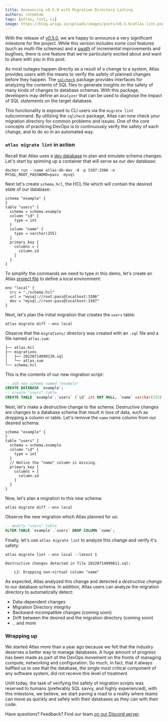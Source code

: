 ```yaml
---
title: Announcing v0.5.0 with Migration Directory Linting
authors: rotemtam
tags: [atlas, lint, ci]
image: https://blog.ariga.io/uploads/images/posts/v0.5.0/atlas-lint.png
---
```


With the release of [v0.5.0](https://github.com/ariga/atlas/releases/tag/v0.5.0), we are
happy to announce a very significant milestone for the project. While this version includes some
cool features (such as multi-file schemas) and a [swath](https://github.com/ariga/atlas/compare/v0.4.2...v0.5.0)
of incremental improvements and bugfixes, there is one feature that we're particularly
excited about and want to share with you in this post. 

As most outages happen directly as a result of a change to a system, Atlas provides users with the means to verify the
safety of planned changes before they happen. The [`sqlcheck`](https://pkg.go.dev/ariga.io/atlas@master/sql/sqlcheck)
package provides interfaces for analyzing the contents of SQL files to generate insights on the safety of many kinds of
changes to database schemas. With this package, developers may define an `Analyzer` that can be used to diagnose the impact
of SQL statements on the target database.

This functionality is exposed to CLI users via the `migrate lint` subcommand. By utilizing
the `sqlcheck` package, Atlas can now check your migration directory for common problems
and issues. One of the core concepts of practicing DevOps is to continuously verify the
safety of each change, and to do so in an automated way.

### `atlas migrate lint` in action

Recall that Atlas uses a [dev database](https://atlasgo.io/dev-database) to plan and
simulate schema changes. Let's start by spinning up a container that will serve as our
dev database: 
```text
docker run --name atlas-db-dev -d -p 3307:3306 -e MYSQL_ROOT_PASSWORD=pass  mysql
```

Next let's create `schema.hcl`, the HCL file which will contain the desired state of
our database: 

```hcl title=schema.hcl
schema "example" {
}
table "users" {
  schema = schema.example
  column "id" {
    type = int
  }
  column "name" {
    type = varchar(255)
  }
  primary_key {
    columns = [
      column.id
    ]
  }
}
```

To simplify the commands we need to type in this demo, let's create an Atlas
[project file](https://atlasgo.io/cli/projects) to define a local environment:
```hcl title=atlas.hcl
env "local" {
  src = "./schema.hcl"
  url = "mysql://root:pass@localhost:3306"
  dev = "mysql://root:pass@localhost:3307"
}
```
Next, let's plan the initial migration that creates the `users` table:
```text
atlas migrate diff --env local
```
Observe that the `migrations/` directory was created with an `.sql` file and
a file named `atlas.sum`:

```text
├── atlas.hcl
├── migrations
│   ├── 20220714090139.sql
│   └── atlas.sum
└── schema.hcl
```
This is the contents of our new migration script:
```sql
-- add new schema named "example"
CREATE DATABASE `example`;
-- create "users" table
CREATE TABLE `example`.`users` (`id` int NOT NULL, `name` varchar(255) NOT NULL, PRIMARY KEY (`id`)) CHARSET utf8mb4 COLLATE utf8mb4_0900_ai_ci;
```
Next, let's make a destructive change to the schema. Destructive changes are 
changes to a database schema that result in loss of data, such as dropping a
column or table. Let's remove the `name` name column from our desired schema:
```hcl title=schema.hcl {8}
schema "example" {
}
table "users" {
  schema = schema.example
  column "id" {
    type = int
  }
  // Notice the "name" column is missing.
  primary_key {
    columns = [
      column.id
    ]
  }
}
```
Now, let's plan a migration to this new schema:
```text
atlas migrate diff --env local
```
Observe the new migration which Atlas planned for us:
```sql
-- modify "users" table
ALTER TABLE `example`.`users` DROP COLUMN `name`;
```

Finally, let's use `atlas migrate lint` to analyze this change and verify
it's safety: 

```text
atlas migrate lint --env local --latest 1

Destructive changes detected in file 20220714090811.sql:

	L2: Dropping non-virtual column "name"
```
As expected, Atlas analyzed this change and detected a _destructive change_
to our database schema. In addition, Atlas users can analyze the migration 
directory to automatically detect:
* Data-dependent changes
* Migration Directory integrity
* Backward-incompatible changes (coming soon)
* Drift between the desired and the migration directory (coming soon)
* .. and more

### Wrapping up

We started Atlas more than a year ago because we felt that the industry deserves
a better way to manage databases. A huge amount of progress has been made as part of the
DevOps movement on the fronts of managing compute, networking and configuration.
So much, in fact, that it always baffled us to see that the database,
the single most critical component of any software system, did not receive this level
of treatment.

Until today, the task of verifying the safety of migration scripts was reserved to
humans (preferably SQL savvy, and highly experienced), with this milestone, we
believe, we start paving a road to a reality where teams can move as quickly and
safely with their databases as they can with their code.


Have questions? Feedback? Find our team [on our Discord server](https://discord.gg/zZ6sWVg6NT).

